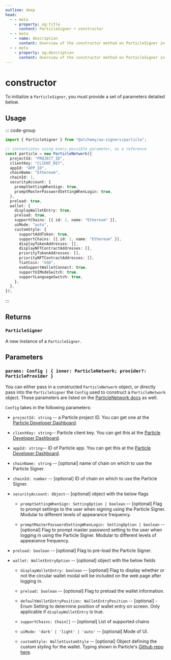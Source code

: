 ```yaml
---
outline: deep
head:
  - - meta
    - property: og:title
      content: ParticleSigner • constructor
  - - meta
    - name: description
      content: Overview of the constructor method on ParticleSigner in aa-signers
  - - meta
    - property: og:description
      content: Overview of the constructor method on ParticleSigner in aa-signers
---
```


# constructor

To initialize a `ParticleSigner`, you must provide a set of parameters detailed below.

## Usage

::: code-group

```ts [example.ts]
import { ParticleSigner } from "@alchemy/aa-signers/particle";

// instantiates using every possible parameter, as a reference
const particle = new ParticleNetwork({
  projectId: "PROJECT_ID",
  clientKey: "CLIENT_KEY",
  appId: "APP_ID",
  chainName: "Ethereum",
  chainId: 1,
  securityAccount: {
    promptSettingWhenSign: true,
    promptMasterPasswordSettingWhenLogin: true,
  },
  preload: true,
  wallet: {
    displayWalletEntry: true,
    preload: true,
    supportChains: [{ id: 1, name: "Ethereum" }],
    uiMode: "auto",
    customStyle: {
      supportAddToken: true,
      supportChains: [{ id: 1, name: "Ethereum" }],
      displayTokenAddresses: [],
      displayNFTContractAddresses: [],
      priorityTokenAddresses: [],
      priorityNFTContractAddresses: [],
      fiatCoin: "USD",
      evmSupportWalletConnect: true,
      supportUIModeSwitch: true,
      supportLanguageSwitch: true,
    },
  },
});
```

:::

## Returns

### `ParticleSigner`

A new instance of a `ParticleSigner`.

## Parameters

### `params: Config | { inner: ParticleNetwork; provider?: ParticleProvider }`

You can either pass in a constructed `ParticleNetwork` object, or directly pass into the `ParticleSigner` the `Config` used to construct a `ParticleNetwork` object. These parameters are listed on the [ParticleNetwork docs](https://developers.particle.network/reference/auth-web) as well.

`Config` takes in the following parameters:

- `projectId: string` -- a Particle project ID. You can get one at the [Particle Developer Dashboard](https://dashboard.particle.network/#/login).

- `clientKey: string`-- Particle client key. You can get this at the [Particle Developer Dashboard](https://dashboard.particle.network/#/login).

- `appId: string`-- ID of Particle app. You can get this at the [Particle Developer Dashboard](https://dashboard.particle.network/#/login).

- `chainName: string` -- [optional] name of chain on which to use the Particle Signer.

- `chainId: number` -- [optional] ID of chain on which to use the Particle Signer.

- `securityAccount: Object`-- [optional] object with the below flags

  - `promptSettingWhenSign: SettingOption | boolean` -- [optional] Flag to prompt settings to the user when signing using the Particle Signer. Modular to different levels of appearance frequency.

  - `promptMasterPasswordSettingWhenLogin: SettingOption | boolean` -- [optional] Flag to prompt master password setting to the user when logging in using the Particle Signer. Modular to different levels of appearance frequency.

- `preload: boolean` -- [optional] Flag to pre-load the Particle Signer.

- `wallet: WalletEntryOption` -- [optional] object with the below fields

  - `displayWalletEntry: boolean` -- [optional] Flag to display whether or not the circular wallet modal will be included on the web page after logging in.

  - `preload: boolean` -- [optional] Flag to preload the wallet information.

  - `defaultWalletEntryPosition: WalletEntryPosition` -- [optional] - Enum Setting to determine position of wallet entry on screen. Only applicable if `displayWalletEntry` is true.

  - `supportChains: Chain[]` -- [optional] List of supported chains

  - `uiMode: 'dark' | 'light' | 'auto'` -- [optional] Mode of UI.

  - `customStyle: WalletCustomStyle` -- [optional] Object defining the custom styling for the wallet. Typing shown in Particle's [Github repo here](https://github.com/Particle-Network/particle-web-demo/blob/master/packages/web-demo/src/types/customStyle.ts#L4).
